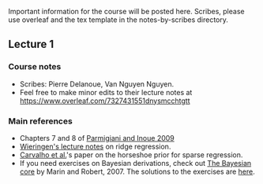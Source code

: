 Important information for the course will be posted here. Scribes, please use overleaf and the tex template in the notes-by-scribes directory.

## Lecture 1
### Course notes
* Scribes: Pierre Delanoue, Van Nguyen Nguyen.
* Feel free to make minor edits to their lecture notes at https://www.overleaf.com/7327431551dnysmcchtgtt

### Main references
* Chapters 7 and 8 of [Parmigiani and Inoue 2009](https://www.webdepot.umontreal.ca/Usagers/perronf/MonDepotPublic/stt2100/Decision_theory.pdf)
* [Wieringen's lecture notes](https://arxiv.org/abs/1509.09169) on ridge regression.
* [Carvalho et al.](https://faculty.chicagobooth.edu/nicholas.polson/research/papers/Horse.pdf)'s paper on the horseshoe prior for sparse regression.
* If you need exercises on Bayesian derivations, check out [The Bayesian core](https://books.google.fr/books/about/Bayesian_Core_A_Practical_Approach_to_Co.html?id=5xwuouehKQoC&redir_esc=y) by Marin and Robert, 2007. The solutions to the exercises are [here](https://arxiv.org/pdf/0910.4696.pdf).
